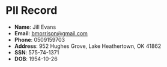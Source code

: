 # PII Record
- **Name**: Jill Evans
- **Email**: bmorrison@gmail.com
- **Phone**: 0509159703
- **Address**: 952 Hughes Grove, Lake Heathertown, OK 41862
- **SSN**: 575-74-1371
- **DOB**: 1954-10-26
